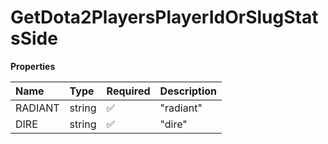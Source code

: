 # GetDota2PlayersPlayerIdOrSlugStatsSide

**Properties**

| Name    | Type   | Required | Description |
| :------ | :----- | :------- | :---------- |
| RADIANT | string | ✅       | "radiant"   |
| DIRE    | string | ✅       | "dire"      |

<!-- This file was generated by liblab | https://liblab.com/ -->
